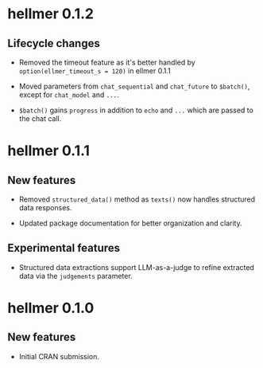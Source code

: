 # hellmer 0.1.2

## Lifecycle changes
* Removed the timeout feature as it's better handled by `option(ellmer_timeout_s = 120)` in ellmer 0.1.1

* Moved parameters from `chat_sequential` and `chat_future` to `$batch()`, except for `chat_model` and `...`.

* `$batch()` gains `progress` in addition to  `echo` and `...` which are passed to the chat call.

# hellmer 0.1.1

## New features
* Removed `structured_data()` method as `texts()` now handles structured data responses.

* Updated package documentation for better organization and clarity.

## Experimental features
* Structured data extractions support LLM-as-a-judge to refine extracted data via the `judgements` parameter.

# hellmer 0.1.0

## New features
* Initial CRAN submission.
